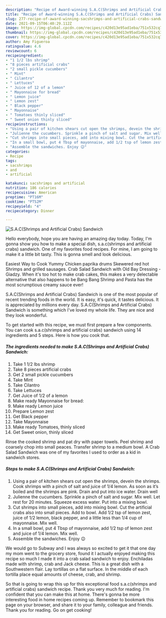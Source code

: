 ```yaml
---
description: "Recipe of Award-winning S.A.C(Shrimps and Artificial Crabs) Sandwich"
title: "Recipe of Award-winning S.A.C(Shrimps and Artificial Crabs) Sandwich"
slug: 277-recipe-of-award-winning-sacshrimps-and-artificial-crabs-sandwich
date: 2021-09-15T06:40:29.112Z
image: https://img-global.cpcdn.com/recipes/c420d13e95ad1eba/751x532cq70/sacshrimps-and-artificial-crabs-sandwich-recipe-main-photo.jpg
thumbnail: https://img-global.cpcdn.com/recipes/c420d13e95ad1eba/751x532cq70/sacshrimps-and-artificial-crabs-sandwich-recipe-main-photo.jpg
cover: https://img-global.cpcdn.com/recipes/c420d13e95ad1eba/751x532cq70/sacshrimps-and-artificial-crabs-sandwich-recipe-main-photo.jpg
author: Amy Figueroa
ratingvalue: 4.6
reviewcount: 6
recipeingredient:
- "1 1/2 lbs shrimp"
- "8 pieces artificial crabs"
- "2 small pickle cucumbers"
- " Mint"
- " Cilantro"
- " Lettuces"
- " Juice of 12 of a lemon"
- " Mayonnaise for bread"
- " Lemon juice"
- " Lemon zest"
- " Black pepper"
- " Mayonnaise"
- " Tomatoes thinly sliced"
- " Sweet onion thinly sliced"
recipeinstructions:
- "Using a pair of kitchen shears cut open the shrimps, devein the shrimps. Cook shrimps with a pinch of salt and juice of 1/4 lemon. As soon as it’s boiled and the shrimps are pink. Drain and put into ice water. Drain well"
- "Julienne the cucumbers. Sprinkle a pinch of salt and sugar. Mix well. Let rest for 20 minutes. Squeeze excess water. Put into a mixing bowl."
- "Cut shrimps into small pieces, add into mixing bowl. Cut the artificial crabs also into small pieces. Add to bowl. Add 1/2 tsp of lemon zest, juice of 1/2 lemon, black pepper, and a little less than 1/4 cup of mayonnaise. Mix well."
- "In a small bowl, put 4 Tbsp of mayonnaise, add 1/2 tsp of lemon zest and juice of 1/4 lemon. Mix well."
- "Assemble the sandwiches. Enjoy 😉"
categories:
- Recipe
tags:
- sacshrimps
- and
- artificial

katakunci: sacshrimps and artificial 
nutrition: 186 calories
recipecuisine: American
preptime: "PT16M"
cooktime: "PT52M"
recipeyield: "4"
recipecategory: Dinner

---
```



![S.A.C(Shrimps and Artificial Crabs) Sandwich](https://img-global.cpcdn.com/recipes/c420d13e95ad1eba/751x532cq70/sacshrimps-and-artificial-crabs-sandwich-recipe-main-photo.jpg)

Hello everybody, hope you are having an amazing day today. Today, I'm gonna show you how to make a special dish, s.a.c(shrimps and artificial crabs) sandwich. One of my favorites food recipes. For mine, I am going to make it a little bit tasty. This is gonna smell and look delicious.

Easiest Way to Cook Yummy Chicken paprika drums Skewered red hot Shrimps and grilled sausages. Crab Salad Sandwich with Old Bay Dressing - Giadzy. When it&#39;s too hot to make crab cakes, this makes a very delectable alternative that also happens to be Bang Bang Shrimp and Pasta has the most scrumptious creamy sauce ever!

S.A.C(Shrimps and Artificial Crabs) Sandwich is one of the most popular of recent trending foods in the world. It is easy, it's quick, it tastes delicious. It is appreciated by millions every day. S.A.C(Shrimps and Artificial Crabs) Sandwich is something which I've loved my whole life. They are nice and they look wonderful.


To get started with this recipe, we must first prepare a few components. You can cook s.a.c(shrimps and artificial crabs) sandwich using 14 ingredients and 5 steps. Here is how you cook that.

<!--inarticleads1-->

##### The ingredients needed to make S.A.C(Shrimps and Artificial Crabs) Sandwich:

1. Take 1 1/2 lbs shrimp
1. Take 8 pieces artificial crabs
1. Get 2 small pickle cucumbers
1. Take  Mint
1. Take  Cilantro
1. Take  Lettuces
1. Get  Juice of 1/2 of a lemon
1. Make ready  Mayonnaise for bread:
1. Make ready  Lemon juice
1. Prepare  Lemon zest
1. Get  Black pepper
1. Take  Mayonnaise
1. Make ready  Tomatoes, thinly sliced
1. Get  Sweet onion, thinly sliced


Rinse the cooked shrimp and pat dry with paper towels. Peel shrimp and coarsely chop into small peaces. Transfer shrimp to a medium bowl. A Crab Salad Sandwich was one of my favorites I used to order as a kid in sandwich stores. 

<!--inarticleads2-->

##### Steps to make S.A.C(Shrimps and Artificial Crabs) Sandwich:

1. Using a pair of kitchen shears cut open the shrimps, devein the shrimps. Cook shrimps with a pinch of salt and juice of 1/4 lemon. As soon as it’s boiled and the shrimps are pink. Drain and put into ice water. Drain well
1. Julienne the cucumbers. Sprinkle a pinch of salt and sugar. Mix well. Let rest for 20 minutes. Squeeze excess water. Put into a mixing bowl.
1. Cut shrimps into small pieces, add into mixing bowl. Cut the artificial crabs also into small pieces. Add to bowl. Add 1/2 tsp of lemon zest, juice of 1/2 lemon, black pepper, and a little less than 1/4 cup of mayonnaise. Mix well.
1. In a small bowl, put 4 Tbsp of mayonnaise, add 1/2 tsp of lemon zest and juice of 1/4 lemon. Mix well.
1. Assemble the sandwiches. Enjoy 😉


We would go to Subway and I was always so excited to get it that one day my mom went to the grocery store, found it I actually enjoyed making this recipe so much I made it into a crab salad sandwich to enjoy. Enchiladas made with shrimp, crab and Jack cheese. This is a great dish with a Southwestern flair. Lay tortillas on a flat surface. In the middle of each tortilla place equal amounts of cheese, crab, and shrimp. 

So that is going to wrap this up for this exceptional food s.a.c(shrimps and artificial crabs) sandwich recipe. Thank you very much for reading. I'm confident that you can make this at home. There's gonna be more interesting food in home recipes coming up. Remember to bookmark this page on your browser, and share it to your family, colleague and friends. Thank you for reading. Go on get cooking!
